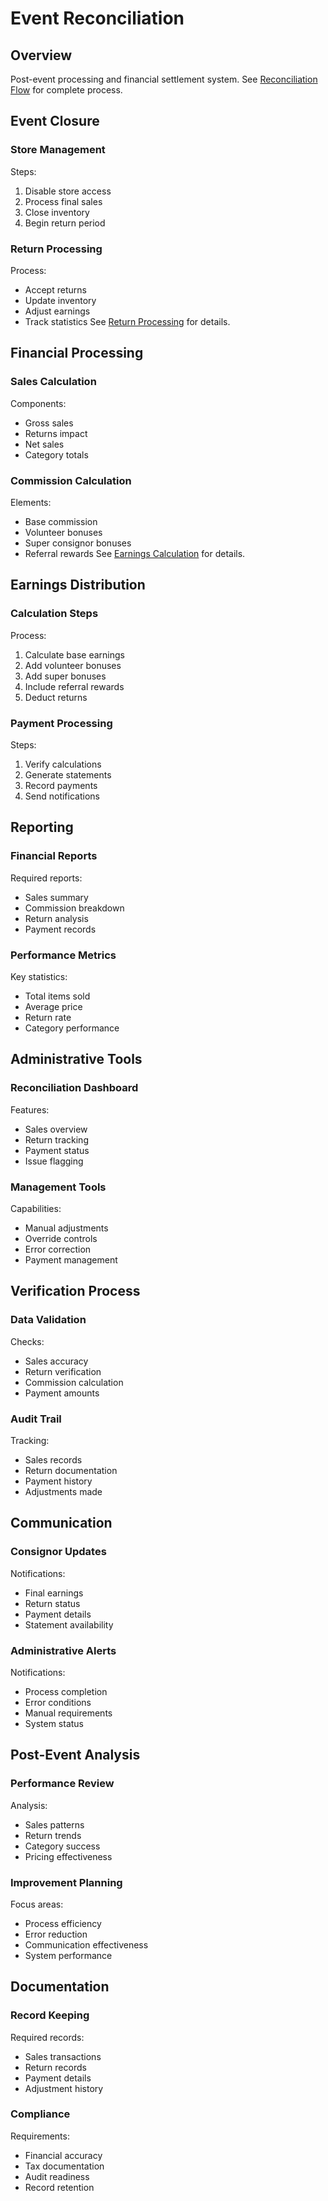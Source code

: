 # Event Reconciliation

## Overview
Post-event processing and financial settlement system. See [Reconciliation Flow](../../diagrams/flows/reconciliation-flow.mmd) for complete process.

## Event Closure

### Store Management
Steps:
1. Disable store access
2. Process final sales
3. Close inventory
4. Begin return period

### Return Processing
Process:
- Accept returns
- Update inventory
- Adjust earnings
- Track statistics
See [Return Processing](../../diagrams/flows/return-processing.mmd) for details.

## Financial Processing

### Sales Calculation
Components:
- Gross sales
- Returns impact
- Net sales
- Category totals

### Commission Calculation
Elements:
- Base commission
- Volunteer bonuses
- Super consignor bonuses
- Referral rewards
See [Earnings Calculation](../../diagrams/earnings-calculation.mmd) for details.

## Earnings Distribution

### Calculation Steps
Process:
1. Calculate base earnings
2. Add volunteer bonuses
3. Add super bonuses
4. Include referral rewards
5. Deduct returns

### Payment Processing
Steps:
1. Verify calculations
2. Generate statements
3. Record payments
4. Send notifications

## Reporting

### Financial Reports
Required reports:
- Sales summary
- Commission breakdown
- Return analysis
- Payment records

### Performance Metrics
Key statistics:
- Total items sold
- Average price
- Return rate
- Category performance

## Administrative Tools

### Reconciliation Dashboard
Features:
- Sales overview
- Return tracking
- Payment status
- Issue flagging

### Management Tools
Capabilities:
- Manual adjustments
- Override controls
- Error correction
- Payment management

## Verification Process

### Data Validation
Checks:
- Sales accuracy
- Return verification
- Commission calculation
- Payment amounts

### Audit Trail
Tracking:
- Sales records
- Return documentation
- Payment history
- Adjustments made

## Communication

### Consignor Updates
Notifications:
- Final earnings
- Return status
- Payment details
- Statement availability

### Administrative Alerts
Notifications:
- Process completion
- Error conditions
- Manual requirements
- System status

## Post-Event Analysis

### Performance Review
Analysis:
- Sales patterns
- Return trends
- Category success
- Pricing effectiveness

### Improvement Planning
Focus areas:
- Process efficiency
- Error reduction
- Communication effectiveness
- System performance

## Documentation

### Record Keeping
Required records:
- Sales transactions
- Return records
- Payment details
- Adjustment history

### Compliance
Requirements:
- Financial accuracy
- Tax documentation
- Audit readiness
- Record retention
